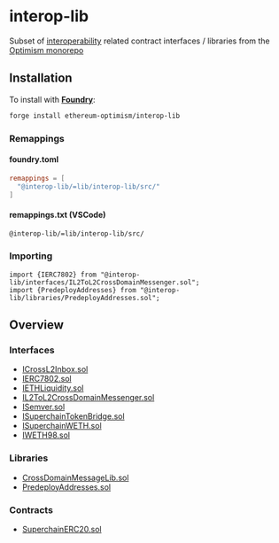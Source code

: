 # interop-lib

Subset of [interoperability](https://specs.optimism.io/interop/overview.html) related contract interfaces / libraries from the [Optimism monorepo](https://github.com/ethereum-optimism/optimism/tree/develop/packages/contracts-bedrock)

## Installation

To install with [**Foundry**](https://github.com/foundry-rs/foundry):

```bash
forge install ethereum-optimism/interop-lib
```

### Remappings

#### foundry.toml

```toml
remappings = [
  "@interop-lib/=lib/interop-lib/src/"
]
```

#### remappings.txt (VSCode)

```txt
@interop-lib/=lib/interop-lib/src/
```

### Importing

```solidity
import {IERC7802} from "@interop-lib/interfaces/IL2ToL2CrossDomainMessenger.sol";
import {PredeployAddresses} from "@interop-lib/libraries/PredeployAddresses.sol";
```

## Overview

### Interfaces

- [ICrossL2Inbox.sol](src/interfaces/ICrossL2Inbox.sol)
- [IERC7802.sol](src/interfaces/IERC7802.sol)
- [IETHLiquidity.sol](src/interfaces/IETHLiquidity.sol)
- [IL2ToL2CrossDomainMessenger.sol](src/interfaces/IL2ToL2CrossDomainMessenger.sol)
- [ISemver.sol](src/interfaces/ISemver.sol)
- [ISuperchainTokenBridge.sol](src/interfaces/ISuperchainTokenBridge.sol)
- [ISuperchainWETH.sol](src/interfaces/ISuperchainWETH.sol)
- [IWETH98.sol](src/interfaces/IWETH98.sol)

### Libraries

- [CrossDomainMessageLib.sol](src/libraries/CrossDomainMessageLib.sol)
- [PredeployAddresses.sol](src/libraries/PredeployAddresses.sol)

### Contracts

- [SuperchainERC20.sol](src/SuperchainERC20.sol)
